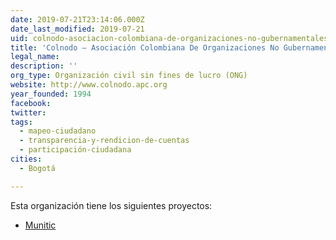 ```yaml
---
date: 2019-07-21T23:14:06.000Z
date_last_modified: 2019-07-21
uid: colnodo-asociacion-colombiana-de-organizaciones-no-gubernamentales-para-la-comunicacion-via-correo-electronico
title: 'Colnodo – Asociación Colombiana De Organizaciones No Gubernamentales Para La Comunicación Vía Correo Electrónico'
legal_name: 
description: ''
org_type: Organización civil sin fines de lucro (ONG)
website: http://www.colnodo.apc.org
year_founded: 1994
facebook: 
twitter: 
tags:
  - mapeo-ciudadano
  - transparencia-y-rendicion-de-cuentas
  - participación-ciudadana
cities: 
  - Bogotá

---
```


Esta organización tiene los siguientes proyectos:

- [Munitic](/proyectos/munitic)
